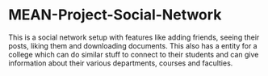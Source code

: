 # MEAN-Project-Social-Network
This is a social network setup with features like adding friends, seeing their posts, liking them and downloading documents. This also has a entity for a college which can do similar stuff to connect to their students and can give information about their various departments, courses and faculties.
